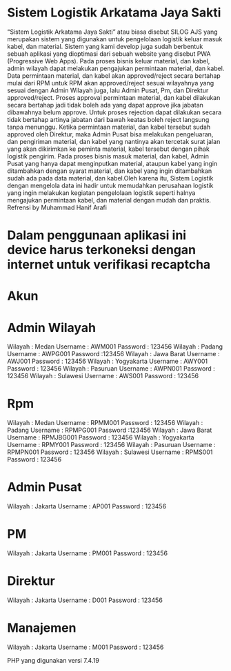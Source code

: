 # Sistem Logistik Arkatama Jaya Sakti
  “Sistem Logistik Arkatama Jaya Sakti” atau biasa disebut SILOG AJS yang merupakan sistem yang digunakan untuk pengelolaan logistik keluar masuk kabel, dan material.  Sistem yang kami develop juga sudah berbentuk sebuah aplikasi yang dioptimasi dari sebuah website yang disebut PWA (Progressive Web Apps). Pada proses bisnis keluar material, dan kabel, admin wilayah dapat melakukan pengajukan permintaan material, dan kabel. Data permintaan material, dan kabel akan approved/reject secara bertahap mulai dari RPM untuk RPM akan approved/reject sesuai wilayahnya yang sesuai dengan Admin Wilayah juga, lalu Admin Pusat, Pm, dan Direktur approved/reject. Proses approval permintaan material, dan kabel dilakukan secara bertahap jadi tidak boleh ada yang dapat approve jika jabatan dibawahnya belum approve. Untuk proses rejection dapat dilakukan secara tidak bertahap artinya jabatan dari bawah keatas boleh reject langsung tanpa menunggu. Ketika permintaan material, dan kabel tersebut sudah
approved oleh Direktur, maka Admin Pusat bisa melakukan pengeluaran, dan pengiriman material, dan kabel yang nantinya akan tercetak surat jalan yang akan dikirimkan ke peminta material, kabel tersebut dengan pihak logistik pengirim. Pada proses bisnis masuk material, dan kabel, Admin Pusat yang hanya dapat menginputkan material, ataupun kabel yang ingin ditambahkan dengan syarat material, dan kabel yang ingin ditambahkan sudah ada pada data material, dan kabel.Oleh karena itu, Sistem Logistik dengan mengelola data ini hadir untuk memudahkan perusahaan logistik yang ingin melakukan kegiatan pengelolaan logistik seperti halnya mengajukan permintaan kabel, dan material dengan mudah dan praktis. Refrensi by Muhammad Hanif Arafi

# Dalam penggunaan aplikasi ini device harus terkoneksi dengan internet untuk verifikasi recaptcha

# Akun
# Admin Wilayah
Wilayah : Medan Username : AWM001 Password : 123456
Wilayah : Padang Username : AWPG001 Password :123456
Wilayah : Jawa Barat Username : AWJ001 Password : 123456
Wilayah : Yogyakarta Username : AWY001 Password : 123456
Wilayah : Pasuruan Username : AWPN001 Password : 123456
Wilayah : Sulawesi Username : AWS001 Password : 123456
# Rpm
Wilayah : Medan Username : RPMM001 Password : 123456
Wilayah : Padang Username : RPMPG001 Password :123456
Wilayah : Jawa Barat Username : RPMJBG001 Password : 123456
Wilayah : Yogyakarta Username : RPMY001 Password : 123456
Wilayah : Pasuruan Username : RPMPN001 Password : 123456
Wilayah : Sulawesi Username : RPMS001 Password : 123456
# Admin Pusat
Wilayah : Jakarta Username : AP001 Password : 123456
# PM
Wilayah : Jakarta Username : PM001 Password : 123456
# Direktur
Wilayah : Jakarta Username : D001 Password : 123456
# Manajemen
Wilayah : Jakarta Username : M001 Password : 123456

PHP yang digunakan versi 7.4.19
